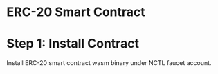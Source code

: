 # ERC-20 Smart Contract

# Step 1: Install Contract

Install ERC-20 smart contract wasm binary under NCTL faucet account.  

